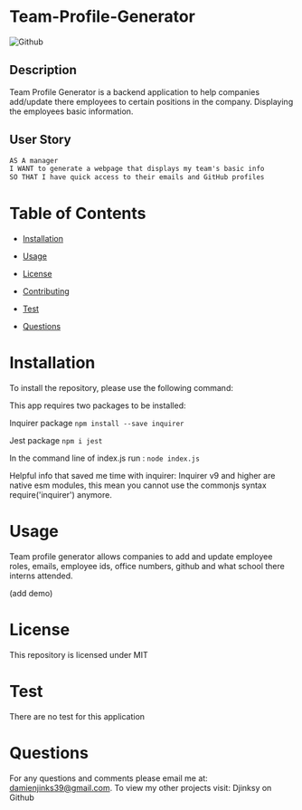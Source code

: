 # Team-Profile-Generator

![Github](https://img.shields.io/badge/license-MIT-yellow.svg)

## Description

Team Profile Generator is a backend application to help companies add/update there employees to certain positions in the company. Displaying the employees basic information.

## User Story 

```md
AS A manager
I WANT to generate a webpage that displays my team's basic info
SO THAT I have quick access to their emails and GitHub profiles
```


# Table of Contents
    
- [Installation](#installation)
    
- [Usage](#usage)
    
- [License](#license)
    
- [Contributing](#contributing)
    
- [Test](#test)
    
- [Questions](#questions)

# Installation 

To install the repository, please use the following command:

This app requires two packages to be installed:

Inquirer package `npm install --save inquirer`

Jest package `npm i jest`

In the command line of index.js run : `node index.js`

Helpful info that saved me time with inquirer: Inquirer v9 and higher are native esm modules, this mean you cannot use the commonjs syntax require('inquirer') anymore.

# Usage 

Team profile generator allows companies to add and update employee roles, emails, employee ids, office numbers, github and what school there interns attended. 

(add demo)

# License

This repository is licensed under MIT

# Test

There are no test for this application

# Questions 
  For any questions and comments please email me at: damienjinks39@gmail.com. To view my other projects visit: Djinksy on Github 